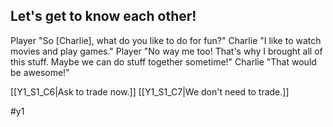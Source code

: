 ## Let's get to know each other!
Player "So [Charlie], what do you like to do for fun?"
Charlie "I like to watch movies and play games."
Player "No way me too! That's why I brought all of this stuff. Maybe we can do stuff together sometime!"
Charlie "That would be awesome!"

[[Y1_S1_C6|Ask to trade now.]]
[[Y1_S1_C7|We don't need to trade.]]

#y1